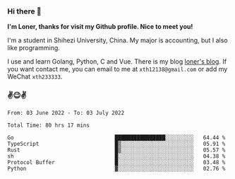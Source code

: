 ### Hi there 👋️

**I'm Loner, thanks for visit my Github profile. Nice to meet you!**

I'm a student in Shihezi University, China. My major is accounting, but I also like programming.

I use and learn Golang, Python, C and Vue. There is my blog [loner's blog](https://www.loner1024.top).  If you want contact me, you can email to me at `xth12138@gmail.com` or add my WeChat `xth233333`.

### ✌️😉✌️

<!--START_SECTION:waka-->

```text
From: 03 June 2022 - To: 03 July 2022

Total Time: 80 hrs 17 mins

Go                                ████████████████░░░░░░░░░   64.44 %
TypeScript                        █▒░░░░░░░░░░░░░░░░░░░░░░░   05.91 %
Rust                              █▒░░░░░░░░░░░░░░░░░░░░░░░   05.57 %
sh                                █░░░░░░░░░░░░░░░░░░░░░░░░   04.38 %
Protocol Buffer                   █░░░░░░░░░░░░░░░░░░░░░░░░   03.48 %
Python                            ▓░░░░░░░░░░░░░░░░░░░░░░░░   02.76 %
```

<!--END_SECTION:waka-->



